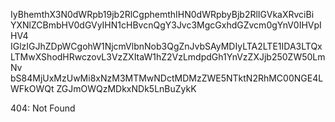 IyBhemthX3N0dWRpb19jb2RlCgphemthIHN0dWRpbyBjb2RlIGVkaXRvciBi
YXNlZCBmbHV0dGVyIHN1cHBvcnQgY3Jvc3MgcGxhdGZvcm0gYnV0IHVpIHV4
IGlzIGJhZDpWCgohW1NjcmVlbnNob3QgZnJvbSAyMDIyLTA2LTE1IDA3LTQx
LTMwXShodHRwczovL3VzZXItaW1hZ2VzLmdpdGh1YnVzZXJjb250ZW50LmNv
bS84MjUxMzUwMi8xNzM3MTMwNDctMDMzZWE5NTktN2RhMC00NGE4LWFkOWQt
ZGJmOWQzMDkxNDk5LnBuZykK

<!-- START GLOBAL CORPORATION -->
404: Not Found
<!-- END GLOBAL CORPORATION -->